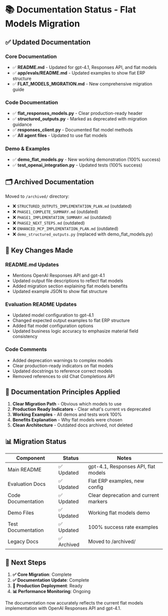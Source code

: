 # 📚 Documentation Status - Flat Models Migration

## ✅ Updated Documentation

### **Core Documentation**
- ✅ **README.md** - Updated for gpt-4.1, Responses API, and flat models
- ✅ **app/evals/README.md** - Updated examples to show flat ERP structure
- ✅ **FLAT_MODELS_MIGRATION.md** - New comprehensive migration guide

### **Code Documentation**
- ✅ **flat_responses_models.py** - Clear production-ready header
- ✅ **structured_outputs.py** - Marked as deprecated with migration guidance
- ✅ **responses_client.py** - Documented flat model methods
- ✅ **All agent files** - Updated to use flat models

### **Demo & Examples**
- ✅ **demo_flat_models.py** - New working demonstration (100% success)
- ✅ **test_openai_integration.py** - Updated tests (100% success)

## 🗂️ Archived Documentation

Moved to `/archived/` directory:
- ❌ `STRUCTURED_OUTPUTS_IMPLEMENTATION_PLAN.md` (outdated)
- ❌ `PHASE1_COMPLETE_SUMMARY.md` (outdated)
- ❌ `PHASE1_IMPLEMENTATION_SUMMARY.md` (outdated) 
- ❌ `PHASE2_NEXT_STEPS.md` (outdated)
- ❌ `ENHANCED_MCP_IMPLEMENTATION_PLAN.md` (outdated)
- ❌ `demo_structured_outputs.py` (replaced with demo_flat_models.py)

## 📝 Key Changes Made

### **README.md Updates**
- Mentions OpenAI Responses API and gpt-4.1
- Updated output file descriptions to reflect flat models
- Added migration section explaining flat models benefits
- Updated example JSON to show flat structure

### **Evaluation README Updates**
- Updated model configuration to gpt-4.1
- Changed expected output examples to flat ERP structure
- Added flat model configuration options
- Updated business logic accuracy to emphasize material field consistency

### **Code Comments**
- Added deprecation warnings to complex models
- Clear production-ready indicators on flat models
- Updated docstrings to reference correct models
- Removed references to old Chat Completions API

## 🎯 Documentation Principles Applied

1. **Clear Migration Path** - Obvious which models to use
2. **Production Ready Indicators** - Clear what's current vs deprecated
3. **Working Examples** - All demos and tests work 100%
4. **Benefits Explanation** - Why flat models were chosen
5. **Clean Architecture** - Outdated docs archived, not deleted

## 📊 Migration Status

| Component | Status | Notes |
|-----------|--------|-------|
| Main README | ✅ Updated | gpt-4.1, Responses API, flat models |
| Evaluation Docs | ✅ Updated | Flat ERP examples, new config |
| Code Documentation | ✅ Updated | Clear deprecation and current markers |
| Demo Files | ✅ Updated | Working flat models demo |
| Test Documentation | ✅ Updated | 100% success rate examples |
| Legacy Docs | ✅ Archived | Moved to /archived/ |

## 🚀 Next Steps

1. **✅ Core Migration**: Complete
2. **✅ Documentation Update**: Complete
3. **🔄 Production Deployment**: Ready
4. **📊 Performance Monitoring**: Ongoing

The documentation now accurately reflects the current flat models implementation with OpenAI Responses API and gpt-4.1.